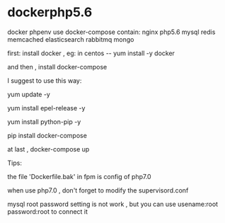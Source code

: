 # dockerphp5.6
docker phpenv
use docker-compose
contain: nginx php5.6 mysql redis memcached elasticsearch rabbitmq mongo


first: install docker , eg: in centos -- yum install -y docker


and then , install docker-compose


I suggest to use this way:

  yum update -y
  
  yum install epel-release -y 
  
  yum install python-pip -y
  
  pip install docker-compose

at last , docker-compose up

Tips:

  the file 'Dockerfile.bak' in fpm is config of php7.0
  
  when use php7.0 , don't forget to modify the supervisord.conf 
  
  mysql root password setting is not work , but you can use usename:root password:root to connect it
